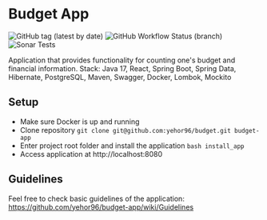 # Budget App

![GitHub tag (latest by date)](https://img.shields.io/github/v/tag/yehor96/budget?label=version&style=plastic)
![GitHub Workflow Status (branch)](https://img.shields.io/github/actions/workflow/status/yehor96/budget/build.yml?branch=master&style=plastic)
![Sonar Tests](https://img.shields.io/sonar/tests/yehor96_budget/master?compact_message&server=https%3A%2F%2Fsonarcloud.io&style=plastic)

Application that provides functionality for counting one's budget and financial information.
Stack: Java 17, React, Spring Boot, Spring Data, Hibernate, PostgreSQL, Maven, Swagger, Docker, Lombok, Mockito

## Setup

- Make sure Docker is up and running
- Clone repository 
 `git clone git@github.com:yehor96/budget.git budget-app`
- Enter project root folder and install the application `bash install_app`
- Access application at http://localhost:8080

## Guidelines
Feel free to check basic guidelines of the application: https://github.com/yehor96/budget-app/wiki/Guidelines
